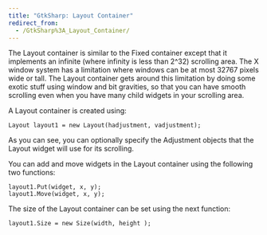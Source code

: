 ```yaml
---
title: "GtkSharp: Layout Container"
redirect_from:
  - /GtkSharp%3A_Layout_Container/
---
```


The Layout container is similar to the Fixed container except that it implements an infinite (where infinity is less than 2\^32) scrolling area. The X window system has a limitation where windows can be at most 32767 pixels wide or tall. The Layout container gets around this limitation by doing some exotic stuff using window and bit gravities, so that you can have smooth scrolling even when you have many child widgets in your scrolling area.

A Layout container is created using:

    Layout layout1 = new Layout(hadjustment, vadjustment);

As you can see, you can optionally specify the Adjustment objects that the Layout widget will use for its scrolling.

You can add and move widgets in the Layout container using the following two functions:

    layout1.Put(widget, x, y);
    layout1.Move(widget, x, y);

The size of the Layout container can be set using the next function:

    layout1.Size = new Size(width, height );
